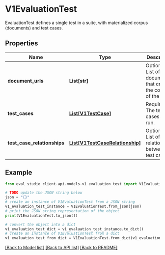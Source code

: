 # V1EvaluationTest

EvaluationTest defines a single test in a suite, with materialized corpus (documents) and test cases.

## Properties

Name | Type | Description | Notes
------------ | ------------- | ------------- | -------------
**document_urls** | **List[str]** | Optional. List of documents that create the context of the test. | [optional] 
**test_cases** | [**List[V1TestCase]**](V1TestCase.md) | Required. The test cases to run. | [optional] 
**test_case_relationships** | [**List[V1TestCaseRelationship]**](V1TestCaseRelationship.md) | Optional. List of relationships between test cases. | [optional] 

## Example

```python
from eval_studio_client.api.models.v1_evaluation_test import V1EvaluationTest

# TODO update the JSON string below
json = "{}"
# create an instance of V1EvaluationTest from a JSON string
v1_evaluation_test_instance = V1EvaluationTest.from_json(json)
# print the JSON string representation of the object
print(V1EvaluationTest.to_json())

# convert the object into a dict
v1_evaluation_test_dict = v1_evaluation_test_instance.to_dict()
# create an instance of V1EvaluationTest from a dict
v1_evaluation_test_from_dict = V1EvaluationTest.from_dict(v1_evaluation_test_dict)
```
[[Back to Model list]](../README.md#documentation-for-models) [[Back to API list]](../README.md#documentation-for-api-endpoints) [[Back to README]](../README.md)


